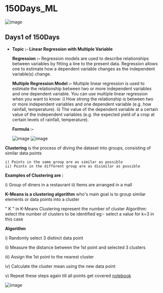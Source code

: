 # 150Days_ML
![image](https://user-images.githubusercontent.com/75212387/176733601-f4cd4cd0-d550-4a13-9940-75c868904469.png)

## Days1 of 150Days
- **Topic :-  Linear Regression with Multiple Variable**

  **Regression :-** Regression models are used to describe relationships between variables by fitting a line to the present data. Regression allows one to estimate how a dependent variable changes as the independent variable(s) change.
  
  **Multiple Regression Model :-** Multiple linear regression is used to estimate the relationship between two or more independent variables and one dependent variable. You can use multiple linear regression when you want to know:
 i) How strong the relationship is between two or more independent variables and one dependent variable (e.g. how rainfall, temperature).
 ii) The value of the dependent variable at a certain value of the independent variables (e.g. the expected yield of a crop at certain levels of rainfall, temperature).
 
  **Formula :-** 
  
  ![image](https://user-images.githubusercontent.com/75212387/176869310-b63a1598-1752-4367-bff8-407800b45a02.png)
  ![image](https://user-images.githubusercontent.com/75212387/176869130-5f8c0b85-59f3-4634-aa26-548326d1fe1e.png)


**Clustering** is the process of diving the dataset into groups, consisting of similar data points

    i) Points in the same group are as similar as possible 
    ii) Points in the different group are as disimilar as possible
    
**Examples of Clustering are :**

   i) Group of diners in a restaurant
   ii) Items are arranged in a mall
   

**K-Means is a clustering algorithm** who's main goal is to group similar elements or data points into a cluster

" K " in K-Means Clustering represent the number of cluster
Algorithm:
select the number of clusters to be identified eg:- select a value for k=3 in this case

**Algorithm**

  i) Randomly select 3 distinct data point

  ii) Measure the distance between the 1st point and selected 3 clusters

  iii) Assign the 1st point to the nearest cluster

  iv) Calculate the cluster mean using the new data point

  v) Repeat these steps again till all points get covered
[notebook]("http://localhost:8888/notebooks/Documents/K-Means%20Clustering.ipynb")

![image](https://user-images.githubusercontent.com/75212387/178396361-4be51041-4541-4189-a634-455ed7ab4a81.png)
